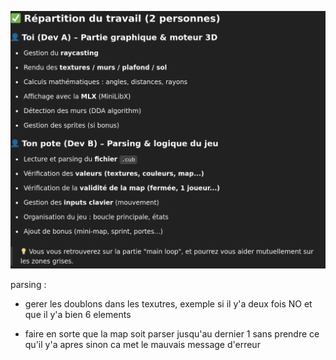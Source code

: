 ![alt text](image.png)




parsing :

<!-- 
- faire en sorte que la map doit etre apres les autres infos  -->
<!-- - faire les verifs comme : si les textures sont bonne ou si la map est null etc etc -->
<!-- - regler la segfault quand il y'a qu'une seul ligne avec un 1, adapter la fonction check_wall -->
<!-- - faire les checks si les couleurs sont bonne, si les textures le sont aussi
- peut etre que dans load assets il faut que je laisse seulemnt la structure game comme ca je galere pas a l appeler faut voir -->
<!-- - a voir si pour les couleurs je doit etre strict dans le parsing genre ne pas avoir de caractere autre que des nombres etc ou simplement faire en sorte d'avoir une ligne qui s'ecris comme sa "F 220,100,5" et pas d'une autre maniere, peut etre plus simple -->

<!-- - le check du nombre d'info et d'autre a verifier pour que ca ce fasse dans le bon ordre
ou peut etre retirer le int et le mettre en void et l'ajouter au parsing directement au lieu de passer par la fonction check error -->

<!-- - la segfault vien apparement de checkwall d apres gdb quand j ai une ligne pas valide dans la derniere verif de ligne  -->
<!-- je check si la premiere ligne est valide mais ducoup je check si la derniere aussi est valide mais si y a une ligne la premiere c est la derniere
je pense faire une condition, si j ai une seul ligne avec une fonction qui compte les lignes et bas je met l erreur commme sa sa check -->

<!-- - segfault quand y a un caractere dedans autre que ce qui est autorisé -->

<!-- - la verif de si la map est entouré de mur fonctionne mal -->

<!-- - j ai fait une condition de verif si ya tout les caracteres mais si j ai une map sans 0 genre 1
																							  1N1
																							   1 -->
<!-- 
- quand je met la map au debut adapter le message pour qu'il soit plus large -->

<!-- - faire la norminette et leaks sur cette partie de parsing -->

- gerer les doublons dans les texutres, exemple si il y'a deux fois NO et que il y'a bien 6 elements

- faire en sorte que la map soit parser jusqu'au dernier 1 sans prendre ce qu'il y'a apres sinon ca met le mauvais message d'erreur
 